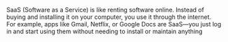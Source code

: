 SaaS (Software as a Service) is like renting software online. Instead of buying and installing it on your computer, you use it through the internet. For example, apps like Gmail, Netflix, or Google Docs are SaaS—you just log in and start using them without needing to install or maintain anything
